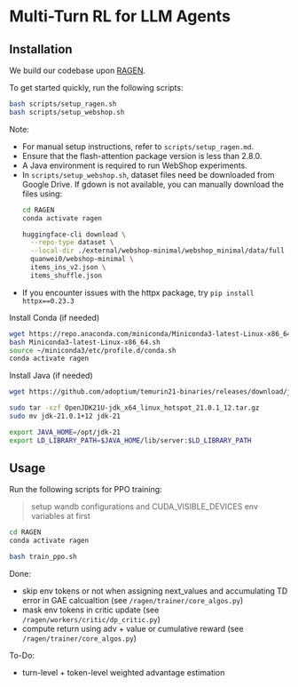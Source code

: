# Multi-Turn RL for LLM Agents

## Installation

We build our codebase upon [RAGEN](https://github.com/RAGEN-AI/RAGEN).

To get started quickly, run the following scripts:
```bash
bash scripts/setup_ragen.sh
bash scripts/setup_webshop.sh
```

Note:
- For manual setup instructions, refer to `scripts/setup_ragen.md`.
- Ensure that the flash-attention package version is less than 2.8.0.
- A Java environment is required to run WebShop experiments.
- In `scripts/setup_webshop.sh`, dataset files need be downloaded from Google Drive. If gdown is not available, you can manually download the files using:
  ```bash
  cd RAGEN
  conda activate ragen

  huggingface-cli download \
    --repo-type dataset \
    --local-dir ./external/webshop-minimal/webshop_minimal/data/full \
    quanwei0/webshop-minimal \
    items_ins_v2.json \
    items_shuffle.json
  ```
- If you encounter issues with the httpx package, try `pip install httpx==0.23.3`

Install Conda (if needed)
```bash
wget https://repo.anaconda.com/miniconda/Miniconda3-latest-Linux-x86_64.sh
bash Miniconda3-latest-Linux-x86_64.sh
source ~/miniconda3/etc/profile.d/conda.sh
conda activate ragen
```


Install Java (if needed)
```bash
wget https://github.com/adoptium/temurin21-binaries/releases/download/jdk-21.0.1%2B12/OpenJDK21U-jdk_x64_linux_hotspot_21.0.1_12.tar.gz

sudo tar -xzf OpenJDK21U-jdk_x64_linux_hotspot_21.0.1_12.tar.gz
sudo mv jdk-21.0.1+12 jdk-21

export JAVA_HOME=/opt/jdk-21
export LD_LIBRARY_PATH=$JAVA_HOME/lib/server:$LD_LIBRARY_PATH
```

## Usage

Run the following scripts for PPO training:

> setup wandb configurations and CUDA_VISIBLE_DEVICES env variables at first 

```bash
cd RAGEN
conda activate ragen

bash train_ppo.sh
```

Done:
- skip env tokens or not when assigning next_values and accumulating TD error in GAE calcualtion (see `/ragen/trainer/core_algos.py`)
- mask env tokens in critic update (see `/ragen/workers/critic/dp_critic.py`)
- compute return using adv + value or cumulative reward (see `/ragen/trainer/core_algos.py`)

To-Do:
- turn-level + token-level weighted advantage estimation